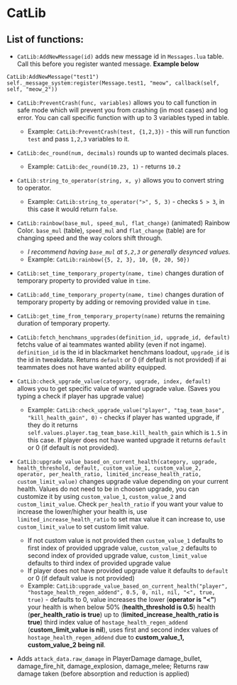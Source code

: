 # **CatLib**
## List of functions:
* `CatLib:AddNewMessage(id)` adds new message id in `Messages.lua` table. Call this before you register wanted message. **Example below**
```
CatLib:AddNewMessage("test1")
self._message_system:register(Message.test1, "meow", callback(self, self, "meow_2"))
```

  
* `CatLib:PreventCrash(func, variables)` allows you to call function in safe mode which will prevent you from crashing (in most cases) and log error. You can call specific function with up to 3 variables typed in table.
    * Example: `CatLib:PreventCrash(test, {1,2,3})` - this will run function `test` and pass `1,2,3` variables to it.
      
* `CatLib:dec_round(num, decimals)` rounds up to wanted decimals places.
    * Example: `CatLib:dec_round(10.23, 1)` - returns `10.2`
      
* `CatLib:string_to_operator(string, x, y)` allows you to convert string to operator.
    * Example: `CatLib:string_to_operator(">", 5, 3)` - checks `5 > 3`, in this case it would return `false`.
 
*  `CatLib:rainbow(base_mul, speed_mul, flat_change)` (animated) Rainbow Color. `base_mul` (table), `speed_mul` and `flat_change` (table) are for changing speed and the way colors shift through.
    * *I recommend having `base_mul` at `5,2,3` or generally desynced values.*
    * Example: `CatLib:rainbow({5, 2, 3}, 10, {0, 20, 50})`
 
* `CatLib:set_time_temporary_property(name, time)` changes duration of temporary property to provided value in `time`.
  
* `CatLib:add_time_temporary_property(name, time)` changes duration of temporary property by adding or removing provided value in `time`.

* `CatLib:get_time_from_temporary_property(name)` returns the remaining duration of temporary property.

* `CatLib:fetch_henchmans_upgrades(definition_id, upgrade_id, default)` fetchs value of ai teammates wanted ability (even if not ingame). `definition_id` is the id in blackmarket henchmans loadout, `upgrade_id` is the id in tweakdata. Returns `default` or 0 (if default is not provided) if ai teammates does not have wanted ability equipped.

* `CatLib:check_upgrade_value(category, upgrade, index, default)` allows you to get specific value of wanted upgrade value. (Saves you typing a check if player has upgrade value)
    * Example: `CatLib:check_upgrade_value("player", "tag_team_base", "kill_health_gain", 0)` - checks if player has wanted upgrade, if they do it returns `self.values.player.tag_team_base.kill_health_gain` which is `1.5` in this case. If player does not have wanted upgrade it returns `default` or 0 (if default is not provided).
 
* `CatLib:upgrade_value_based_on_current_health(category, upgrade, health_threshold, default, custom_value_1, custom_value_2, operator, per_health_ratio, limited_increase_health_ratio, custom_limit_value)` changes upgrade value depending on your current health. Values do not need to be in choosen upgrade, you can customize it by using `custom_value_1`, `custom_value_2` and `custom_limit_value`. Check `per_health_ratio` if you want your value to increase the lower/higher your health is, use `limited_increase_health_ratio` to set max value it can increase to, use `custom_limit_value` to set custom limit value.
    * If not custom value is not provided then `custom_value_1` defaults to first index of provided upgrade value, `custom_value_2` defaults to second index of provided upgrade value, `custom_limit_value` defaults to third index of provided upgrade value
    * If player does not have provided upgrade value it defaults to `default` or 0 (if default value is not provided)
    * Example: `CatLib:upgrade_value_based_on_current_health("player", "hostage_health_regen_addend", 0.5, 0, nil, nil, "<", true, true)` - defaults to 0, value increases the lower (**operator is "<"**) your health is when below 50% (**health_threshold is 0.5**) health (**per_health_ratio is true**) up to (**limited_increase_health_ratio is true**) third index value of `hostage_health_regen_addend` (**custom_limit_value is nil**), uses first and second index values of `hostage_health_regen_addend` due to **custom_value_1, custom_value_2 being nil**.
 
 * Adds `attack_data.raw_damage` in PlayerDamage damage_bullet, damage_fire_hit, damage_explosion, damage_melee; Returns raw damage taken (before absorption and reduction is applied)
